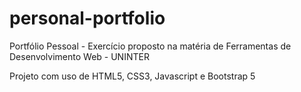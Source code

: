# personal-portfolio
 Portfólio Pessoal - Exercício proposto na matéria de Ferramentas de Desenvolvimento Web - UNINTER

Projeto com uso de HTML5, CSS3, Javascript e Bootstrap 5
